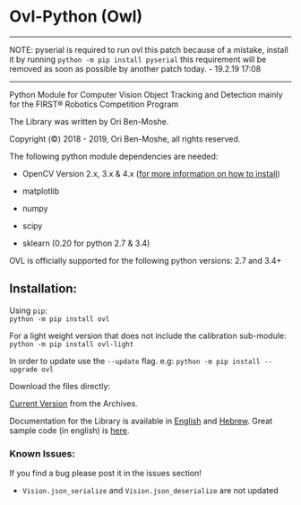 # Ovl-Python (Owl)
***
NOTE: pyserial is required to run ovl this patch because of a mistake, install it by running `python -m pip install pyserial` this requirement will be removed as soon as possible by another patch today. - 19.2.19 17:08 
***


Python Module for Computer Vision Object Tracking and Detection mainly for the FIRST® Robotics Competition Program

The Library was written by Ori Ben-Moshe.

Copyright (©) 2018 - 2019, Ori Ben-Moshe, all rights reserved.

The following python module dependencies are needed:

  - OpenCV Version 2.x, 3.x & 4.x ([for more information on how to install](https://github.com/1937Elysium/Ovl-Python/blob/master/Installing%20Opencv.md))
  
  - matplotlib
  
  - numpy
  
  - scipy
  
  - sklearn (0.20 for python 2.7 & 3.4)
 

OVL is officially supported for the following python versions: 2.7 and 3.4+

## Installation:

Using `pip`:
</br>
`python -m pip install ovl`

For a light weight version that does not include the calibration sub-module:
</br>
`python -m pip install ovl-light`


In order to update use the `--update` flag.
e.g:
`python -m pip install --upgrade ovl`

Download the files directly:

[Current Version](https://github.com/1937Elysium/Ovl-Python/tree/master/Archives/Current%20Release) from the Archives.

Documentation for the Library is available in [English](https://github.com/1937Elysium/Ovl-Python/tree/master/English) and [Hebrew](https://github.com/1937Elysium/Ovl-Python/blob/master/Hebrew/Introduction.md).
Great sample code (in english) is [here](https://github.com/1937Elysium/Ovl-Python/blob/master/English/ovl/Vision/Constructer%20(__init__).md).


### Known Issues:
If you find a bug please post it in the issues section!
- `Vision.json_serialize` and `Vision.json_deserialize` are not updated
